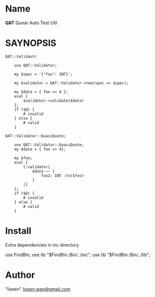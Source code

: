 Name
===

**QAT** Qunar Auto Test Util

SAYNOPSIS
===

    QAT::Validaotr

        use QAT::Validator;

        my $spec = '{"foo": INT}';

        my $validator = QAT::Validator->new(spec => $spec);

        my $data = { foo => 4 };
        eval {
            $validator->validate($data)
        };
        if ($@) {
            # invalid
        } else {
            # valid
        }

    QAT::Validator::QuasiQuote;

        use QAT::Validator::QuasiQuote;
        my $data = { foo => 4};

        my $foo;
        eval {
            [:validator|
                $data ~~ {
                    foo2: INT :to($foo)
                }
            |]
        };
        if ($@) {
            # invalid
        } else {
            # valid
        }

Install
===

Extra dependencies in inc directory.

  use FindBin;
  use lib "$FindBin::Bin/../inc";
  use lib "$FindBin::Bin/../lib";





Author
===

"liseen" <liseen.wan@gmail.com>

